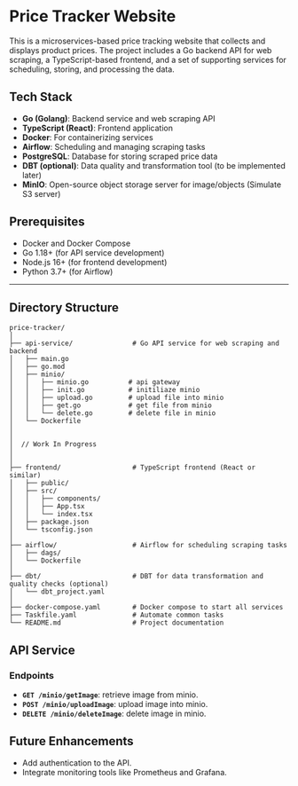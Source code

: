# Price Tracker Website

This is a microservices-based price tracking website that collects and displays product prices. The project includes a Go backend API for web scraping, a TypeScript-based frontend, and a set of supporting services for scheduling, storing, and processing the data.

## Tech Stack
- **Go (Golang)**: Backend service and web scraping API
- **TypeScript (React)**: Frontend application
- **Docker**: For containerizing services
- **Airflow**: Scheduling and managing scraping tasks
- **PostgreSQL**: Database for storing scraped price data
- **DBT (optional)**: Data quality and transformation tool (to be implemented later)
- **MinIO**: Open-source object storage server for image/objects (Simulate S3 server)

## Prerequisites
- Docker and Docker Compose
- Go 1.18+ (for API service development)
- Node.js 16+ (for frontend development)
- Python 3.7+ (for Airflow)


---

## **Directory Structure**
```
price-tracker/
│
├── api-service/               # Go API service for web scraping and backend
│   ├── main.go
│   ├── go.mod          
│   ├── minio/
│   │   ├── minio.go          # api gateway
│   │   ├── init.go           # initiliaze minio    
│   │   ├── upload.go         # upload file into minio
│   │   ├── get.go            # get file from minio
│   │   └── delete.go         # delete file in minio
│   └── Dockerfile
│   
│  
│  // Work In Progress
│  
│  
├── frontend/                  # TypeScript frontend (React or similar)
│   ├── public/
│   ├── src/
│   │   ├── components/
│   │   ├── App.tsx
│   │   └── index.tsx
│   ├── package.json
│   └── tsconfig.json
│
├── airflow/                   # Airflow for scheduling scraping tasks
│   ├── dags/
│   └── Dockerfile
│
├── dbt/                       # DBT for data transformation and quality checks (optional)
│   └── dbt_project.yaml
│
├── docker-compose.yaml        # Docker compose to start all services
├── Taskfile.yaml              # Automate common tasks
└── README.md                  # Project documentation

```

## **API Service**

### **Endpoints**
- **`GET /minio/getImage`**: retrieve image from minio.
- **`POST /minio/uploadImage`**: upload image into minio.
- **`DELETE /minio/deleteImage`**: delete image in minio.



## **Future Enhancements**
- Add authentication to the API.
- Integrate monitoring tools like Prometheus and Grafana.

